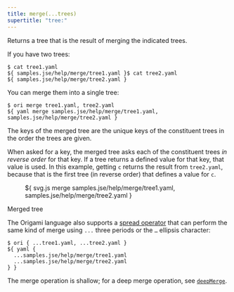 ```yaml
---
title: merge(...trees)
supertitle: "tree:"
---
```


Returns a tree that is the result of merging the indicated trees.

If you have two trees:

```console
$ cat tree1.yaml
${ samples.jse/help/merge/tree1.yaml }$ cat tree2.yaml
${ samples.jse/help/merge/tree2.yaml }
```

You can merge them into a single tree:

```console
$ ori merge tree1.yaml, tree2.yaml
${ yaml merge samples.jse/help/merge/tree1.yaml, samples.jse/help/merge/tree2.yaml }
```

The keys of the merged tree are the unique keys of the constituent trees in the order the trees are given.

When asked for a key, the merged tree asks each of the constituent trees _in reverse order_ for that key. If a tree returns a defined value for that key, that value is used. In this example, getting `c` returns the result from `tree2.yaml`, because that is the first tree (in reverse order) that defines a value for `c`.

<div class="sideBySide">
  <figure>
    ${ svg.js merge samples.jse/help/merge/tree1.yaml, samples.jse/help/merge/tree2.yaml }
  </figure>
  <figcaption>Merged tree</figcaption>
</div>

The Origami language also supports a [spread operator](/language/syntax.html#spread-operator) that can perform the same kind of merge using `...` three periods or the `…` ellipsis character:

```console
$ ori { ...tree1.yaml, ...tree2.yaml }
${ yaml {
  ...samples.jse/help/merge/tree1.yaml
  ...samples.jse/help/merge/tree2.yaml
} }
```

The merge operation is shallow; for a deep merge operation, see [`deepMerge`](deepMerge.html).
